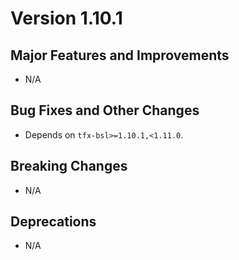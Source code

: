 # Version 1.10.1

## Major Features and Improvements

*   N/A

## Bug Fixes and Other Changes

*   Depends on `tfx-bsl>=1.10.1,<1.11.0`.

## Breaking Changes

*   N/A

## Deprecations

*   N/A

